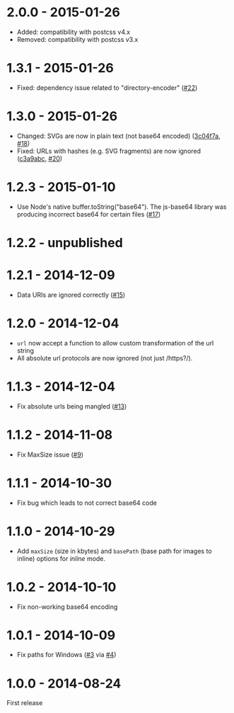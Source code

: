 # 2.0.0 - 2015-01-26

- Added: compatibility with postcss v4.x
- Removed: compatibility with postcss v3.x

# 1.3.1 - 2015-01-26

- Fixed: dependency issue related to "directory-encoder" ([#22](https://github.com/postcss/postcss-url/pull/22))

# 1.3.0 - 2015-01-26

- Changed: SVGs are now in plain text (not base64 encoded) ([3c04f7a](https://github.com/postcss/postcss-url/commit/3c04f7abb1c017dfef34d3ddb00a5b44d8af951f), [#18](https://github.com/postcss/postcss-url/issues/18))
- Fixed: URLs with hashes (e.g. SVG fragments) are now ignored ([c3a9abc](https://github.com/postcss/postcss-url/commit/c3a9abcbed33ede323e7dcd6708b8fdb6168462f), [#20](https://github.com/postcss/postcss-url/pull/20))

# 1.2.3 - 2015-01-10

- Use Node's native buffer.toString("base64"). The js-base64 library was producing incorrect base64 for certain files ([#17](https://github.com/postcss/postcss-url/pull/17))

# 1.2.2 - unpublished

# 1.2.1 - 2014-12-09

- Data URIs are ignored correctly ([#15](https://github.com/postcss/postcss-url/pull/15))

# 1.2.0 - 2014-12-04

- `url` now accept a function to allow custom transformation of the url string
- All absolute url protocols are now ignored (not just /https?/).

# 1.1.3 - 2014-12-04

- Fix absolute urls being mangled ([#13](https://github.com/postcss/postcss-url/issues/13))

# 1.1.2 - 2014-11-08

- Fix MaxSize issue ([#9](https://github.com/postcss/postcss-url/issues/9))

# 1.1.1 - 2014-10-30

- Fix bug which leads to not correct base64 code

# 1.1.0 - 2014-10-29

- Add `maxSize` (size in kbytes) and `basePath` (base path for images to inline) options for _inline_ mode.

# 1.0.2 - 2014-10-10

- Fix non-working base64 encoding

# 1.0.1 - 2014-10-09

- Fix paths for Windows ([#3](https://github.com/postcss/postcss-url/issue/3) via [#4](https://github.com/postcss/postcss-url/pull/4))

# 1.0.0 - 2014-08-24

First release
